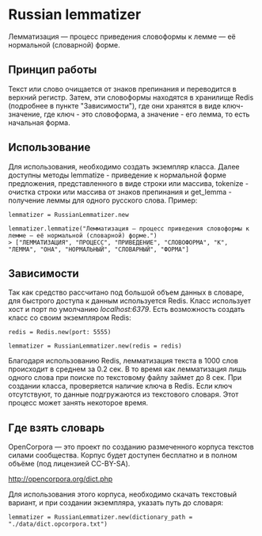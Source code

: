 # Russian lemmatizer

Лемматизация — процесс приведения словоформы к лемме — её нормальной (словарной) форме.

## Принцип работы
Текст или слово очищается от знаков препинания и переводится в верхний регистр. Затем, эти словоформы находятся в хранилище Redis (подробнее в пункте "Зависимости"), где они хранятся в виде ключ-значение, где ключ - это словоформа, а значение - его лемма, то есть начальная форма.

## Использование
Для использования, необходимо создать экземпляр класса. Далее доступны методы lemmatize - приведение к нормальной форме предложения, представленного в виде строки или массива, tokenize - очистка строки или массива от знаков препинания и get_lemma - получение леммы для одного русского слова. Пример:
```
lemmatizer = RussianLemmatizer.new

lemmatizer.lemmatize("Лемматизация — процесс приведения словоформы к лемме — её нормальной (словарной) форме.")
> ["ЛЕММАТИЗАЦИЯ", "ПРОЦЕСС", "ПРИВЕДЕНИЕ", "СЛОВОФОРМА", "К", "ЛЕММА", "ОНА", "НОРМАЛЬНЫЙ", "СЛОВАРНЫЙ", "ФОРМА"]
```

## Зависимости
Так как средство рассчитано под большой объем данных в словаре, для быстрого доступа к данным используется Redis. Класс использует хост и порт по умолчанию *localhost:6379*. Есть возможность создать класс со своим экземпляром Redis:
```
redis = Redis.new(port: 5555)

lemmatizer = RussianLemmatizer.new(redis = redis)
```
Благодаря использованию Redis, лемматизация текста в 1000 слов происходит в среднем за 0.2 сек. В то время как лемматизация лишь одного слова при поиске по текстовому файлу займет до 8 сек.
При создании класса, проверяется наличие ключа в Redis. Если ключ отсутствуют, то данные подгружаются из текстового словаря. Этот процесс может занять некоторое время. 

## Где взять словарь
OpenCorpora — это проект по созданию размеченного корпуса текстов силами сообщества. Корпус будет доступен бесплатно и в полном объёме (под лицензией CC-BY-SA). 

http://opencorpora.org/dict.php

Для использования этого корпуса, необходимо скачать текстовый вариант, и при создании экземпляра, указать путь до словаря:
```
lemmatizer = RussianLemmatizer.new(dictionary_path = "./data/dict.opcorpora.txt")
```